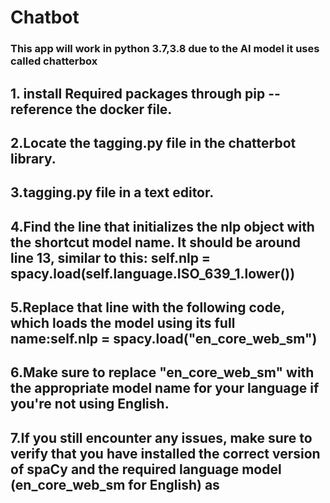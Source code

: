 # Chatbot
### This app will work in python 3.7,3.8 due to the AI model it uses called chatterbox
## 1. install Required packages through pip  --reference the docker file.
## 2.Locate the tagging.py file in the chatterbot library. 
## 3.tagging.py file in a text editor.
## 4.Find the line that initializes the nlp object with the shortcut model name. It should be around line 13, similar to this: self.nlp = spacy.load(self.language.ISO_639_1.lower())
## 5.Replace that line with the following code, which loads the model using its full name:self.nlp = spacy.load("en_core_web_sm")
## 6.Make sure to replace "en_core_web_sm" with the appropriate model name for your language if you're not using English.
## 7.If you still encounter any issues, make sure to verify that you have installed the correct version of spaCy and the required language model (en_core_web_sm for English) as 
